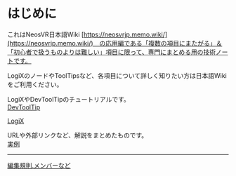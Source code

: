 # はじめに

これはNeosVR日本語Wiki [https://neosvrjp.memo.wiki/](https://neosvrjp.memo.wiki/)　の応用編である「複数の項目にまたがる」＆「初心者で扱うものよりは難しい」項目に限って、専門にまとめる用の技術ノートです。

LogiXのノードやToolTipsなど、各項目について詳しく知りたい方は日本語Wikiをご利用ください。
  
  
LogiXやDevToolTipのチュートリアルです。  
[DevToolTip](chtoriaru/devtool.md)  
  
[LogiX](chtoriaru/logix.md)  
  
  
URLや外部リンクなど、解説をまとめたものです。  
[実例](shi-li/jiturei.md)  
  
  
  
----
[編集規則.メンバーなど](docs/contributings.md)



